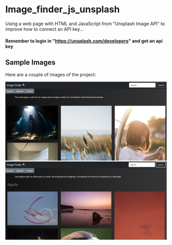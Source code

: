 # Image_finder_js_unsplash

Using a web page with HTML and JavaScript from "Unsplash Image API" to improve how to connect an API key...

#### Remember to login in "https://unsplash.com/developers" and get an api key

## Sample Images

Here are a couple of images of the project:

![ImgFind01](Images/ImgFind01.png)
![ImgFind02](Images/ImgFind02.png)

